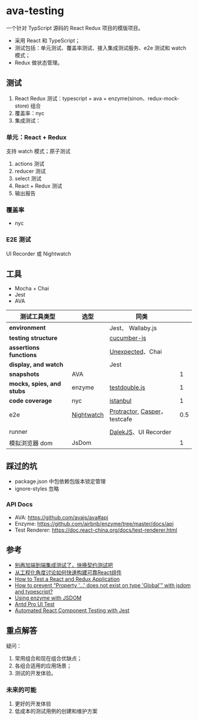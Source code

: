 # ava-testing

一个针对 TypScript 源码的 React Redux 项目的模版项目。

- 采用  React 和 TypeScript；
- 测试包括：单元测试、覆盖率测试、接入集成测试服务、e2e 测试和 watch 模式；
- Redux 做状态管理。

## 测试

1. React Redux 测试：typescript + ava + enzyme(sinon、redux-mock-store) 组合
2. 覆盖率：nyc
3. 集成测试： 


### 单元：React  + Redux

支持 watch 模式；原子测试

1. actions 测试
2. reducer 测试
3. select 测试
4. React + Redux 测试
5. 输出报告

### 覆盖率

- nyc

### E2E 测试

UI Recorder 或 Nightwatch

## 工具

- Mocha + Chai
- Jest
- AVA



| 测试工具类型                      | 选型                                     | 同类                                       |      |
| --------------------------- | -------------------------------------- | ---------------------------------------- | ---- |
| **environment**             |                                        | Jest、  Wallaby.js                        |      |
| **testing structure**       |                                        | [cucumber-js](https://github.com/cucumber/cucumber-js) |      |
| **assertions functions**    |                                        | [Unexpected](https://github.com/unexpectedjs/unexpected)、Chai |      |
| **display, and watch**      |                                        | Jest                                     |      |
| **snapshots**               | AVA                                    |                                          | 1    |
| **mocks, spies, and stubs** | enzyme                                 | [testdouble.js](https://github.com/testdouble/testdouble.js) | 1    |
| **code coverage**           | nyc                                    | [istanbul](https://github.com/gotwarlost/istanbul) | 1    |
| e2e                         | [Nightwatch](http://nightwatchjs.org/) | [Protractor](http://www.protractortest.org/), [Casper](http://casperjs.org/)，testcafe | 0.5  |
|                             |                                        |                                          |      |
| runner                      |                                        | [DalekJS](https://github.com/dalekjs)、UI Recorder |      |
| 模拟浏览器 dom                   | JsDom                                  |                                          | 1    |

## 踩过的坑

- package.json 中包依赖包版本锁定管理
- ignore-styles 忽略

### API Docs

- AVA: https://github.com/avajs/ava#api
- Enzyme:  https://github.com/airbnb/enzyme/tree/master/docs/api
- Test Renderer: https://doc.react-china.org/docs/test-renderer.html

## 参考

- [别再加端到端集成测试了，快换契约测试吧](http://insights.thoughtworks.cn/contract-test/)
- [从工程化角度讨论如何快速构建可靠React组件](https://github.com/lcxfs1991/blog/issues/18)
- [How to Test a React and Redux Application ](https://semaphoreci.com/community/tutorials/getting-started-with-create-react-app-and-ava)
- [How to prevent “Property '…' does not exist on type 'Global'” with jsdom and typescript?](https://stackoverflow.com/questions/40743131/how-to-prevent-property-does-not-exist-on-type-global-with-jsdom-and-t)
- [Using enzyme with JSDOM](http://airbnb.io/enzyme/docs/guides/jsdom.html)
- [Antd Pro UI Test](https://pro.ant.design/docs/ui-test#单元测试)
- [Automated React Component Testing with Jest](https://www.distelli.com/docs/tutorials/test-your-react-component-with-jest/)



## 重点解答

疑问：

1. 常用组合和现在组合优缺点；
2. 各组合适用的应用场景；
3. 测试的开发体验。

### 未来的可能

1. 更好的开发体验
2. 低成本的测试用例的创建和维护方案